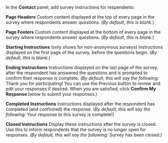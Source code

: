 In the **Contact** panel, add survey instructions for respendents:

**Page Headers**
Custom content displayed at the top of every page in the survey where respondents answer questions. (*By default, this is blank.*)

**Page Footers**
Custom content displayed at the bottom of every page in the survey where respondents answer questions. (*By default, this is blank.*)

**Starting Instructions** (only shows for non-anonymous surveys)
Instructions displayed on the first page of the survey, before the questions begin. (*By default, this is blank.*)

**Ending Instructions**
Instructions displayed on the last page of the survey, after the respondent has answered the questions and is prompted to confirm their response is complete. (*By default, this will say the following:* Thank you for participating! You can use the Previous button to review and edit your responses if desired. When you are satisfied, click **Confirm My Response** below to submit your responses.)

**Completed Instructions**
Instructions displayed after the respondent has completed (and confirmed) the response.  (*By default, this will say the following:* Your response to this survey is complete!)

**Closed Instructions**
Display these instructions after the survey is closed. Use this to inform respondents that the survey is no longer open for responses. (*By default, this will say the following:* Survey has been closed.)